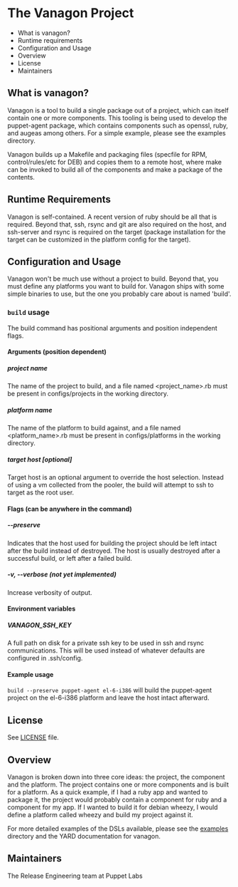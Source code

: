 The Vanagon Project
===
 * What is vanagon?
 * Runtime requirements
 * Configuration and Usage
 * Overview
 * License
 * Maintainers

What is vanagon?
---
Vanagon is a tool to build a single package out of a project, which can itself
contain one or more components. This tooling is being used to develop the
puppet-agent package, which contains components such as openssl, ruby, and
augeas among others. For a simple example, please see the examples directory.

Vanagon builds up a Makefile and packaging files (specfile for RPM,
control/rules/etc for DEB) and copies them to a remote host, where make can be
invoked to build all of the components and make a package of the contents.

Runtime Requirements
---
Vanagon is self-contained. A recent version of ruby should be all that is
required. Beyond that, ssh, rsync and git are also required on the host, and
ssh-server and rsync is required on the target (package installation for the
target can be customized in the platform config for the target).

Configuration and Usage
---
Vanagon won't be much use without a project to build. Beyond that, you must
define any platforms you want to build for. Vanagon ships with some simple
binaries to use, but the one you probably care about is named 'build'.

### `build` usage

The build command has positional arguments and position independent flags.

#### Arguments (position dependent)

##### project name
The name of the project to build, and a file named \<project\_name\>.rb must be
present in configs/projects in the working directory.

##### platform name
The name of the platform to build against, and a file named
\<platform\_name\>.rb must be present in configs/platforms in the working
directory.

##### target host [optional]
Target host is an optional argument to override the host selection. Instead of using
a vm collected from the pooler, the build will attempt to ssh to target as the
root user.

#### Flags (can be anywhere in the command)

##### --preserve
Indicates that the host used for building the project should be left intact
after the build instead of destroyed. The host is usually destroyed after a
successful build, or left after a failed build.

##### -v, --verbose (not yet implemented)
Increase verbosity of output.

#### Environment variables

##### VANAGON\_SSH\_KEY
A full path on disk for a private ssh key to be used in ssh and rsync
communications. This will be used instead of whatever defaults are configured
in .ssh/config.

#### Example usage
`build --preserve puppet-agent el-6-i386` will build the puppet-agent project
on the el-6-i386 platform and leave the host intact afterward.

License
---
See [LICENSE](LICENSE) file.

Overview
---
Vanagon is broken down into three core ideas: the project, the component and
the platform. The project contains one or more components and is built for a
platform. As a quick example, if I had a ruby app and wanted to package it, the
project would probably contain a component for ruby and a component for my app.
If I wanted to build it for debian wheezy, I would define a platform called
wheezy and build my project against it.

For more detailed examples of the DSLs available, please see the
[examples](examples) directory and the YARD documentation for vanagon.

Maintainers
---
The Release Engineering team at Puppet Labs
